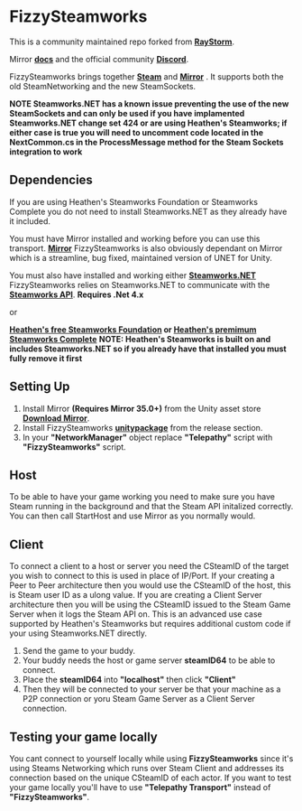# FizzySteamworks

This is a community maintained repo forked from **[RayStorm](https://github.com/Raystorms/FizzySteamyMirror)**. 

Mirror **[docs](https://mirror-networking.com/docs/Transports/Fizzy.html)** and the official community **[Discord](https://discord.gg/N9QVxbM)**.

FizzySteamworks brings together **[Steam](https://store.steampowered.com)** and **[Mirror](https://github.com/vis2k/Mirror)** . It supports both the old SteamNetworking and the new SteamSockets. 

**NOTE Steamworks.NET has a known issue preventing the use of the new SteamSockets and can only be used if you have implamented Steamworks.NET change set 424 or are using Heathen's Steamworks; if either case is true you will need to uncomment code located in the NextCommon.cs in the ProcessMessage method for the Steam Sockets integration to work**

## Dependencies
If you are using Heathen's Steamworks Foundation or Steamworks Complete you do not need to install Steamworks.NET as they already have it included.

You must have Mirror installed and working before you can use this transport.
**[Mirror](https://github.com/vis2k/Mirror)** FizzySteamworks is also obviously dependant on Mirror which is a streamline, bug fixed, maintained version of UNET for Unity.

You must also have installed and working either
**[Steamworks.NET](https://github.com/rlabrecque/Steamworks.NET)** FizzySteamworks relies on Steamworks.NET to communicate with the **[Steamworks API](https://partner.steamgames.com/doc/sdk)**. **Requires .Net 4.x**  

or

**[Heathen's free Steamworks Foundation](https://assetstore.unity.com/packages/tools/integration/steamworks-v2-foundation-186949) or [Heathen's premimum Steamworks Complete](https://assetstore.unity.com/packages/tools/integration/steamworks-v2-complete-190316)**
**NOTE: Heathen's Steamworks is built on and includes Steamworks.NET so if you already have that installed you must fully remove it first**

## Setting Up

1. Install Mirror **(Requires Mirror 35.0+)** from the Unity asset store **[Download Mirror](https://assetstore.unity.com/packages/tools/network/mirror-129321)**.
2. Install FizzySteamworks **[unitypackage](https://github.com/Chykary/FizzySteamworks/releases)** from the release section.
3. In your **"NetworkManager"** object replace **"Telepathy"** script with **"FizzySteamworks"** script.

## Host
To be able to have your game working you need to make sure you have Steam running in the background and that the Steam API initalized correctly. You can then call StartHost and use Mirror as you normally would.

## Client
To connect a client to a host or server you need the CSteamID of the target you wish to connect to this is used in place of IP/Port. If your creating a Peer to Peer architecture then you would use the CSteamID of the host, this is Steam user ID as a ulong value. If you are creating a Client Server architecture then you will be using the CSteamID issued to the Steam Game Server when it logs the Steam API on. This is an advanced use case supported by Heathen's Steamworks but requires additional custom code if your using Steamworks.NET directly.

1. Send the game to your buddy.
2. Your buddy needs the host or game server **steamID64** to be able to connect.
3. Place the **steamID64** into **"localhost"** then click **"Client"**
5. Then they will be connected to your server be that your machine as a P2P connection or yoru Steam Game Server as a Client Server connection.

## Testing your game locally
You cant connect to yourself locally while using **FizzySteamworks** since it's using Steams Networking which runs over Steam Client and addresses its connection based on the unique CSteamID of each actor. If you want to test your game locally you'll have to use **"Telepathy Transport"** instead of **"FizzySteamworks"**.
